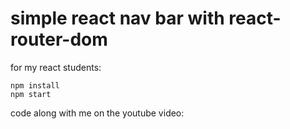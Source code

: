 # simple react nav bar with react-router-dom

for my react students:

    npm install
    npm start

code along with me on the youtube video:
